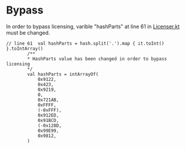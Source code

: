 # Bypass
In order to bypass licensing, varible "hashParts" at line 61 in [Licenser.kt](https://github.com/Gopro336/Binsecure-1.8.3/blob/main/src/main/kotlin/dev/binclub/binscure/Licenser.kt) must be changed.

```
// line 61	val hashParts = hash.split('.').map { it.toInt() }.toIntArray()
		/**
		* HashParts value has been changed in order to bypass licensing
		*/
		val hashParts = intArrayOf(
			0x9122,
			0x423,
			0x9219,
			0,
			0x721AB,
			0xFFFF,
			(-0xFFF),
			0x912ED,
			0x91BCD,
			(-0x128D,
			0x99E99,
			0x9812,
		)
```
